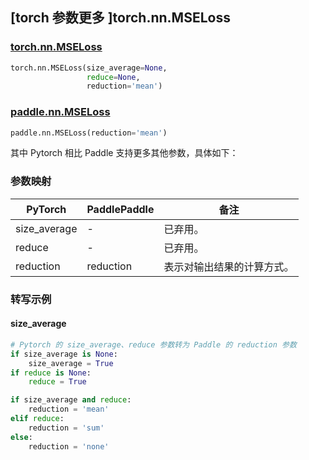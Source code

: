 ## [torch 参数更多 ]torch.nn.MSELoss
### [torch.nn.MSELoss](https://pytorch.org/docs/1.13/generated/torch.nn.MSELoss.html?highlight=mseloss#torch.nn.MSELoss)

```python
torch.nn.MSELoss(size_average=None,
                 reduce=None,
                 reduction='mean')
```

### [paddle.nn.MSELoss](https://www.paddlepaddle.org.cn/documentation/docs/zh/api/paddle/nn/MSELoss_cn.html#mseloss)

```python
paddle.nn.MSELoss(reduction='mean')
```

其中 Pytorch 相比 Paddle 支持更多其他参数，具体如下：
### 参数映射
| PyTorch       | PaddlePaddle | 备注                                                   |
| ------------- | ------------ | ------------------------------------------------------ |
| size_average  | -            | 已弃用。  |
| reduce        | -            | 已弃用。  |
| reduction        | reduction            | 表示对输出结果的计算方式。  |

### 转写示例
#### size_average
```python
# Pytorch 的 size_average、reduce 参数转为 Paddle 的 reduction 参数
if size_average is None:
    size_average = True
if reduce is None:
    reduce = True

if size_average and reduce:
    reduction = 'mean'
elif reduce:
    reduction = 'sum'
else:
    reduction = 'none'
```
